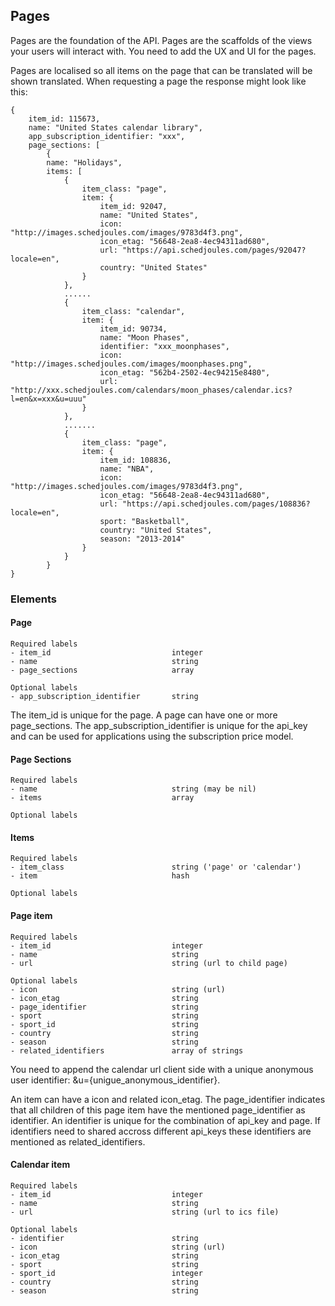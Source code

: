 ## Pages

Pages are the foundation of the API. Pages are the scaffolds of the views your users will interact with. You need
to add the UX and UI for the pages.

Pages are localised so all items on the page that can be translated will be shown translated.
When requesting a page the response might look like this:

```
{
    item_id: 115673,
    name: "United States calendar library",
    app_subscription_identifier: "xxx",
    page_sections: [
        {
        name: "Holidays",
        items: [
            {
                item_class: "page",
                item: {
                    item_id: 92047,
                    name: "United States",
                    icon: "http://images.schedjoules.com/images/9783d4f3.png",
                    icon_etag: "56648-2ea8-4ec94311ad680",
                    url: "https://api.schedjoules.com/pages/92047?locale=en",
                    country: "United States"
                }
            },
            ......
            {
                item_class: "calendar",
                item: {
                    item_id: 90734,
                    name: "Moon Phases",
                    identifier: "xxx_moonphases",
                    icon: "http://images.schedjoules.com/images/moonphases.png",
                    icon_etag: "562b4-2502-4ec94215e8480",
                    url: "http://xxx.schedjoules.com/calendars/moon_phases/calendar.ics?l=en&x=xxx&u=uuu"
                }
            },
            .......
            {
                item_class: "page",
                item: {
                    item_id: 108836,
                    name: "NBA",
                    icon: "http://images.schedjoules.com/images/9783d4f3.png",
                    icon_etag: "56648-2ea8-4ec94311ad680",
                    url: "https://api.schedjoules.com/pages/108836?locale=en",
                    sport: "Basketball",
                    country: "United States",
                    season: "2013-2014"
                }
            }
        }
}
```

### Elements
#### Page
```
Required labels
- item_id                           integer
- name                              string
- page_sections                     array

Optional labels
- app_subscription_identifier       string

```
The item_id is unique for the page.
A page can have one or more page_sections.
The app_subscription_identifier is unique for the api_key and can be used for applications using the subscription price model.


#### Page Sections
```
Required labels
- name                              string (may be nil)
- items                             array

Optional labels
```

#### Items
```
Required labels
- item_class                        string ('page' or 'calendar')
- item                              hash

Optional labels
```

#### Page item
```
Required labels
- item_id                           integer
- name                              string
- url                               string (url to child page)

Optional labels
- icon                              string (url)
- icon_etag                         string
- page_identifier					string
- sport                             string
- sport_id                          string
- country                           string
- season                            string
- related_identifiers				array of strings
```

You need to append the calendar url client side with a unique anonymous user identifier: &u={unigue_anonymous_identifier}.

An item can have a icon and related icon_etag.
The page_identifier indicates that all children of this page item have the mentioned page_identifier as identifier.
An identifier is unique for the combination of api_key and page. If identifiers need to shared accross different api_keys these identifiers are mentioned as related_identifiers.

#### Calendar item
```
Required labels
- item_id                           integer
- name                              string
- url                               string (url to ics file)

Optional labels
- identifier                        string
- icon                              string (url)
- icon_etag                         string
- sport                             string
- sport_id                          integer
- country                           string
- season                            string
```
